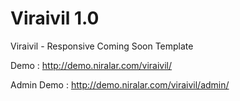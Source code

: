 Viraivil 1.0
========

Viraivil - Responsive Coming Soon Template




Demo 				: http://demo.niralar.com/viraivil/

Admin Demo  : http://demo.niralar.com/viraivil/admin/
